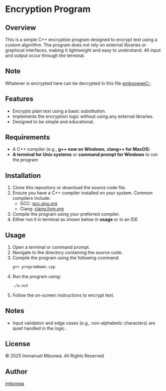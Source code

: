 # Encryption Program

## Overview
This is a simple C++ encryption program designed to encrypt text using a custom algorithm. The program does not rely on external libraries or graphical interfaces, making it lightweight and easy to understand. All input and output occur through the terminal.

## Note 
Whatever is encrypted here can be decrypted in this file [emboowaeC-](https://github.com/imboowa/emboowaeC-).

## Features
- Encrypts plain text using a basic substitution.
- Implements the encryption logic without using any external libraries.
- Designed to be simple and educational.

## Requirements
- A C++ compiler (e.g., **g++ now on Windows**, **clang++ for MacOS**)
- **A terminal for Unix systems** or **command prompt for Windows** to run the program

## Installation
1. Clone this repository or download the source code file.
2. Ensure you have a C++ compiler installed on your system. Common compilers include:
   - GCC: [gcc.gnu.org](https://gcc.gnu.org/)
   - Clang: [clang.llvm.org](https://clang.llvm.org/)
3. Compile the program using your preferred compiler.
4. Either run it in terminal as shown below in **usage** or in an IDE

## Usage
1. Open a terminal or command prompt.
2. Navigate to the directory containing the source code.
3. Compile the program using the following command:
   ```bash
   g++ programName.cpp
   ```
4. Run the program using:
   ```bash
   ./a.out
   ```
5. Follow the on-screen instructions to encrypt text.


## Notes
- Input validation and edge cases (e.g., non-alphabetic characters) are quiet handled in the logic.

## License
© 2025 Immanuel Mboowa. All Rights Reserved

## Author
[imboowa](https://github.com/imboowa)


